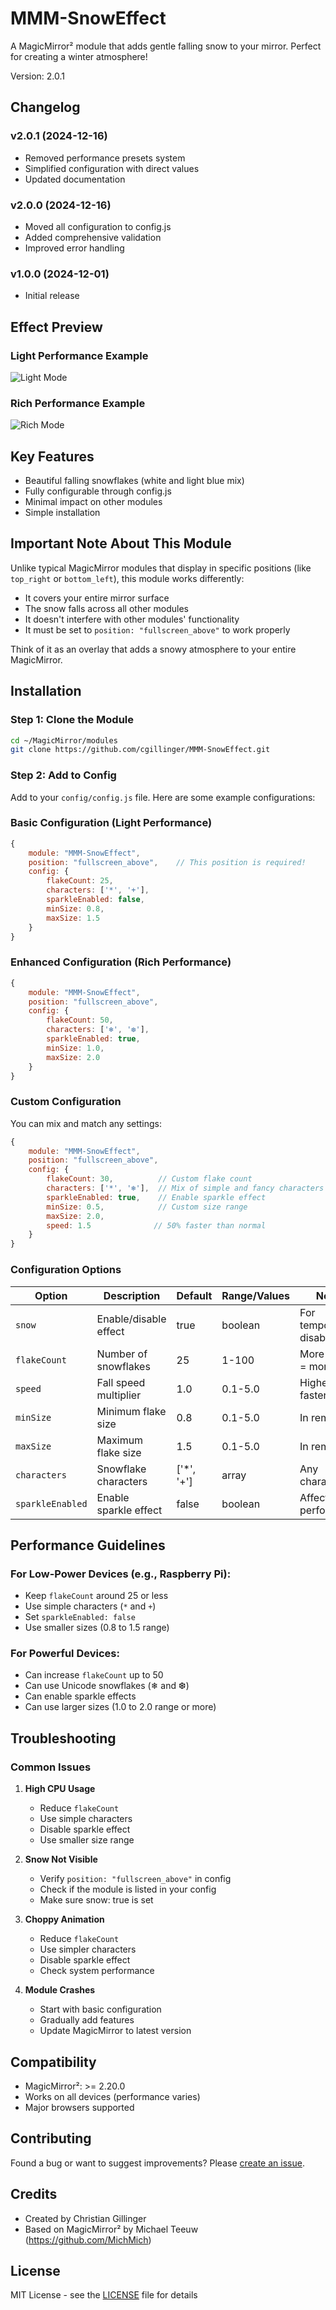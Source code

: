 # MMM-SnowEffect

A MagicMirror² module that adds gentle falling snow to your mirror. Perfect for creating a winter atmosphere!

Version: 2.0.1

## Changelog

### v2.0.1 (2024-12-16)
- Removed performance presets system
- Simplified configuration with direct values
- Updated documentation

### v2.0.0 (2024-12-16)
- Moved all configuration to config.js
- Added comprehensive validation
- Improved error handling

### v1.0.0 (2024-12-01)
- Initial release

## Effect Preview

### Light Performance Example
![Light Mode](light.png)

### Rich Performance Example
![Rich Mode](rich.png)

## Key Features
- Beautiful falling snowflakes (white and light blue mix)
- Fully configurable through config.js
- Minimal impact on other modules
- Simple installation

## Important Note About This Module
Unlike typical MagicMirror modules that display in specific positions (like `top_right` or `bottom_left`), this module works differently:
- It covers your entire mirror surface
- The snow falls across all other modules
- It doesn't interfere with other modules' functionality
- It must be set to `position: "fullscreen_above"` to work properly

Think of it as an overlay that adds a snowy atmosphere to your entire MagicMirror.

## Installation

### Step 1: Clone the Module
```bash
cd ~/MagicMirror/modules
git clone https://github.com/cgillinger/MMM-SnowEffect.git
```

### Step 2: Add to Config
Add to your `config/config.js` file. Here are some example configurations:

### Basic Configuration (Light Performance)
```javascript
{
    module: "MMM-SnowEffect",
    position: "fullscreen_above",    // This position is required!
    config: {
        flakeCount: 25,
        characters: ['*', '+'],
        sparkleEnabled: false,
        minSize: 0.8,
        maxSize: 1.5
    }
}
```

### Enhanced Configuration (Rich Performance)
```javascript
{
    module: "MMM-SnowEffect",
    position: "fullscreen_above",
    config: {
        flakeCount: 50,
        characters: ['❄', '❆'],
        sparkleEnabled: true,
        minSize: 1.0,
        maxSize: 2.0
    }
}
```

### Custom Configuration
You can mix and match any settings:

```javascript
{
    module: "MMM-SnowEffect",
    position: "fullscreen_above",
    config: {
        flakeCount: 30,          // Custom flake count
        characters: ['*', '❄'],  // Mix of simple and fancy characters
        sparkleEnabled: true,    // Enable sparkle effect
        minSize: 0.5,            // Custom size range
        maxSize: 2.0,
        speed: 1.5              // 50% faster than normal
    }
}
```

### Configuration Options

| Option | Description | Default | Range/Values | Notes |
|--------|-------------|---------|--------------|-------|
| `snow` | Enable/disable effect | true | boolean | For temporary disable |
| `flakeCount` | Number of snowflakes | 25 | 1-100 | More flakes = more CPU |
| `speed` | Fall speed multiplier | 1.0 | 0.1-5.0 | Higher = faster falling |
| `minSize` | Minimum flake size | 0.8 | 0.1-5.0 | In rem units |
| `maxSize` | Maximum flake size | 1.5 | 0.1-5.0 | In rem units |
| `characters` | Snowflake characters | ['*', '+'] | array | Any characters |
| `sparkleEnabled` | Enable sparkle effect | false | boolean | Affects performance |

## Performance Guidelines

### For Low-Power Devices (e.g., Raspberry Pi):
- Keep `flakeCount` around 25 or less
- Use simple characters (`*` and `+`)
- Set `sparkleEnabled: false`
- Use smaller sizes (0.8 to 1.5 range)

### For Powerful Devices:
- Can increase `flakeCount` up to 50
- Can use Unicode snowflakes (❄ and ❆)
- Can enable sparkle effects
- Can use larger sizes (1.0 to 2.0 range or more)

## Troubleshooting

### Common Issues

1. **High CPU Usage**
   - Reduce `flakeCount`
   - Use simple characters
   - Disable sparkle effect
   - Use smaller size range

2. **Snow Not Visible**
   - Verify `position: "fullscreen_above"` in config
   - Check if the module is listed in your config
   - Make sure snow: true is set

3. **Choppy Animation**
   - Reduce `flakeCount`
   - Use simpler characters
   - Disable sparkle effect
   - Check system performance

4. **Module Crashes**
   - Start with basic configuration
   - Gradually add features
   - Update MagicMirror to latest version

## Compatibility
- MagicMirror²: >= 2.20.0
- Works on all devices (performance varies)
- Major browsers supported

## Contributing
Found a bug or want to suggest improvements? Please [create an issue](https://github.com/cgillinger/MMM-SnowEffect/issues).

## Credits
- Created by Christian Gillinger
- Based on MagicMirror² by Michael Teeuw (https://github.com/MichMich)

## License
MIT License - see the [LICENSE](LICENSE) file for details